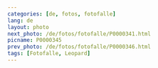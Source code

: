 ```yaml
---
categories: [de, fotos, fotofalle]
lang: de
layout: photo
next_photo: /de/fotos/fotofalle/P0000341.html
picname: P0000345
prev_photo: /de/fotos/fotofalle/P0000346.html
tags: [Fotofalle, Leopard]
---
```

